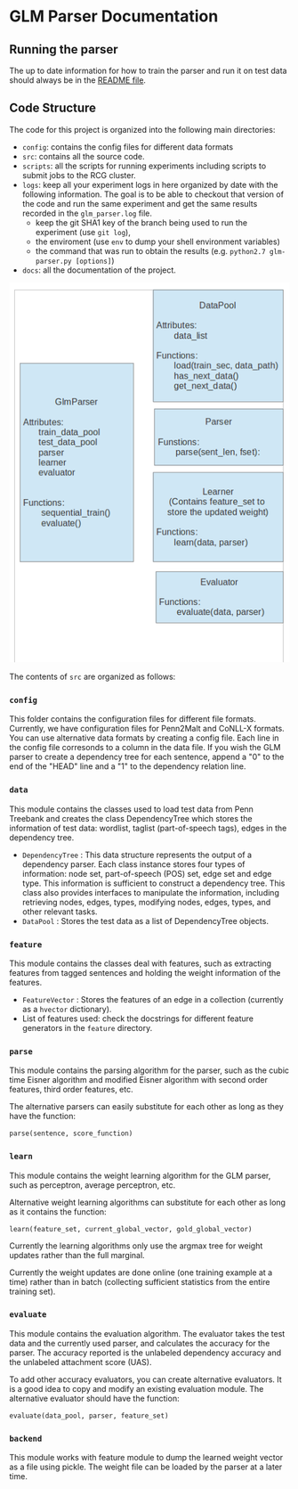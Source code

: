 
# GLM Parser Documentation

## Running the parser

The up to date information for how to train the parser and run it
on test data should always be in the [README file](../README.md).

## Code Structure

The code for this project is organized into the following main directories:

* `config`: contains the config files for different data formats
* `src`: contains all the source code.
* `scripts`: all the scripts for running experiments including scripts to submit jobs to the RCG cluster.
* `logs`: keep all your experiment logs in here organized by date with the following information. The goal is to be able to checkout that version of the code and run the same experiment and get the same results recorded in the `glm_parser.log` file.
    * keep the git SHA1 key of the branch being used to run the experiment (use `git log`), 
    * the enviroment (use `env` to dump your shell environment variables) 
    * the command that was run to obtain the results (e.g. `python2.7 glm-parser.py [options]`)
* `docs`: all the documentation of the project.

![Project Structure](project_struct.png)

The contents of `src` are organized as follows:

### `config`
This folder contains the configuration files for different file formats.
Currently, we have configuration files for Penn2Malt and CoNLL-X formats.
You can use alternative data formats by creating a config file.
Each line in the config file corresonds to a column in the data file.
If you wish the GLM parser to create a dependency tree for each sentence,
append a "0" to the end of the "HEAD" line and a "1" to the dependency relation line.

### `data`

This module contains the classes used to load test data from Penn
Treebank and creates the class DependencyTree which stores the
information of test data: wordlist, taglist (part-of-speech tags),
edges in the dependency tree.

- `DependencyTree`
: This data structure represents the output of a dependency parser.
  Each class instance stores four types of information: node set,
  part-of-speech (POS) set, edge set and edge type. This information
  is sufficient to construct a dependency tree. This class also
  provides interfaces to manipulate the information, including
  retrieving nodes, edges, types, modifying nodes, edges, types, and
  other relevant tasks.
- `DataPool`
: Stores the test data as a list of DependencyTree objects.

### `feature`

This module contains the classes deal with features, such as
extracting features from tagged sentences and holding the weight
information of the features. 

- `FeatureVector`
: Stores the features of an edge in a collection (currently as a `hvector` dictionary).
- List of features used: check the docstrings for different feature generators in the `feature` directory.

### `parse`

This module contains the parsing algorithm for the parser, such as
the cubic time Eisner algorithm and modified Eisner algorithm with
second order features, third order features, etc.

The alternative parsers can easily substitute for each other as
long as they have the function:

    parse(sentence, score_function)

### `learn`

This module contains the weight learning algorithm for the GLM
parser, such as perceptron, average perceptron, etc.

Alternative weight learning algorithms can substitute for each other
as long as it contains the function:

    learn(feature_set, current_global_vector, gold_global_vector)

Currently the learning algorithms only use the argmax tree for
weight updates rather than the full marginal. 

Currently the weight updates are done online (one training example
at a time) rather than in batch (collecting sufficient statistics
from the entire training set).

### `evaluate`

This module contains the evaluation algorithm. The evaluator takes
the test data and the currently used parser, and calculates the
accuracy for the parser. The accuracy reported is the unlabeled
dependency accuracy and the unlabeled attachment score (UAS).

To add other accuracy evaluators, you can create alternative
evaluators. It is a good idea to copy and modify an existing
evaluation module. The alternative evaluator should have the function:

    evaluate(data_pool, parser, feature_set)

### `backend`

This module works with feature module to dump the learned weight
vector as a file using pickle. The weight file can be loaded by
the parser at a later time.

